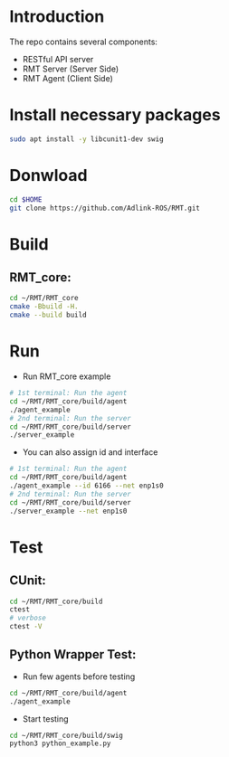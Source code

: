 # Introduction

The repo contains several components:

* RESTful API server
* RMT Server (Server Side)
* RMT Agent (Client Side)

# Install necessary packages

```bash
sudo apt install -y libcunit1-dev swig
```

# Donwload

```bash
cd $HOME
git clone https://github.com/Adlink-ROS/RMT.git
```

# Build

## RMT_core:

```bash
cd ~/RMT/RMT_core
cmake -Bbuild -H.
cmake --build build
```

# Run

* Run RMT_core example
  
```bash
# 1st terminal: Run the agent
cd ~/RMT/RMT_core/build/agent
./agent_example
# 2nd terminal: Run the server
cd ~/RMT/RMT_core/build/server
./server_example
```

* You can also assign id and interface

```bash
# 1st terminal: Run the agent
cd ~/RMT/RMT_core/build/agent
./agent_example --id 6166 --net enp1s0
# 2nd terminal: Run the server
cd ~/RMT/RMT_core/build/server
./server_example --net enp1s0
```

# Test

## CUnit:

```bash
cd ~/RMT/RMT_core/build
ctest
# verbose
ctest -V
```

## Python Wrapper Test:

* Run few agents before testing

```bash
cd ~/RMT/RMT_core/build/agent
./agent_example
```

* Start testing

```bash
cd ~/RMT/RMT_core/build/swig
python3 python_example.py
```
